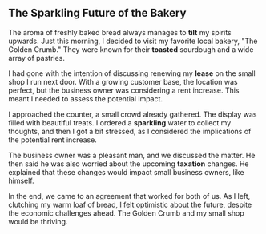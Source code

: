 ## The Sparkling Future of the Bakery

The aroma of freshly baked bread always manages to **tilt** my spirits upwards. Just this morning, I decided to visit my favorite local bakery, "The Golden Crumb." They were known for their **toasted** sourdough and a wide array of pastries.

I had gone with the intention of discussing renewing my **lease** on the small shop I run next door. With a growing customer base, the location was perfect, but the business owner was considering a rent increase. This meant I needed to assess the potential impact.

I approached the counter, a small crowd already gathered. The display was filled with beautiful treats. I ordered a **sparkling** water to collect my thoughts, and then I got a bit stressed, as I considered the implications of the potential rent increase. 

The business owner was a pleasant man, and we discussed the matter. He then said he was also worried about the upcoming **taxation** changes. He explained that these changes would impact small business owners, like himself.

In the end, we came to an agreement that worked for both of us. As I left, clutching my warm loaf of bread, I felt optimistic about the future, despite the economic challenges ahead. The Golden Crumb and my small shop would be thriving.
